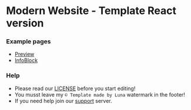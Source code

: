 # Modern Website - Template React version


### Example pages
- [Preview](https://luna-devv.github.io/Modern-Website/)
- [InfoBlock](https://github.com/InfoBlock/Website/)

### Help
- Please read our [LICENSE](https://github.com/Luna-devv/Modern-Website/blob/main/LICENSE) before you start editing! <br />
- You musst leave my `©️ Template made by Luna` watermark in the footer! <br />
- If you need help join our <a class='saho' href='https://lunish.nl/discord'>support</a> server. <br />
